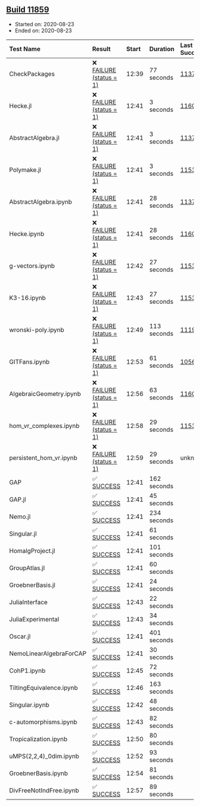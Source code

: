 ## [Build 11859](https://oscarci.mathematik.uni-kl.de/job/oscar/11859/)

* Started on: 2020-08-23
* Ended on: 2020-08-23

| Test Name    | Result | Start | Duration | Last Success | First Failure |
|:-------------|:-------|:------|:---------|:-------------|:--------------|
| CheckPackages | ❌ [FAILURE (status = 1)](https://oscarci.mathematik.uni-kl.de/job/oscar/11859/artifact/logs/build-11859/CheckPackages.log) | 12:39 | 77 seconds | [11376](https://oscarci.mathematik.uni-kl.de/job/oscar/11376/) | [11377](https://oscarci.mathematik.uni-kl.de/job/oscar/11377/) |
| Hecke.jl | ❌ [FAILURE (status = 1)](https://oscarci.mathematik.uni-kl.de/job/oscar/11859/artifact/logs/build-11859/Hecke.jl.log) | 12:41 | 3 seconds | [11602](https://oscarci.mathematik.uni-kl.de/job/oscar/11602/) | [11603](https://oscarci.mathematik.uni-kl.de/job/oscar/11603/) |
| AbstractAlgebra.jl | ❌ [FAILURE (status = 1)](https://oscarci.mathematik.uni-kl.de/job/oscar/11859/artifact/logs/build-11859/AbstractAlgebra.jl.log) | 12:41 | 3 seconds | [11376](https://oscarci.mathematik.uni-kl.de/job/oscar/11376/) | [11377](https://oscarci.mathematik.uni-kl.de/job/oscar/11377/) |
| Polymake.jl | ❌ [FAILURE (status = 1)](https://oscarci.mathematik.uni-kl.de/job/oscar/11859/artifact/logs/build-11859/Polymake.jl.log) | 12:41 | 3 seconds | [11532](https://oscarci.mathematik.uni-kl.de/job/oscar/11532/) | [11533](https://oscarci.mathematik.uni-kl.de/job/oscar/11533/) |
| AbstractAlgebra.ipynb | ❌ [FAILURE (status = 1)](https://oscarci.mathematik.uni-kl.de/job/oscar/11859/artifact/logs/build-11859/AbstractAlgebra.ipynb.log) | 12:41 | 28 seconds | [11376](https://oscarci.mathematik.uni-kl.de/job/oscar/11376/) | [11377](https://oscarci.mathematik.uni-kl.de/job/oscar/11377/) |
| Hecke.ipynb | ❌ [FAILURE (status = 1)](https://oscarci.mathematik.uni-kl.de/job/oscar/11859/artifact/logs/build-11859/Hecke.ipynb.log) | 12:41 | 28 seconds | [11602](https://oscarci.mathematik.uni-kl.de/job/oscar/11602/) | [11603](https://oscarci.mathematik.uni-kl.de/job/oscar/11603/) |
| g-vectors.ipynb | ❌ [FAILURE (status = 1)](https://oscarci.mathematik.uni-kl.de/job/oscar/11859/artifact/logs/build-11859/g-vectors.ipynb.log) | 12:42 | 27 seconds | [11532](https://oscarci.mathematik.uni-kl.de/job/oscar/11532/) | [11533](https://oscarci.mathematik.uni-kl.de/job/oscar/11533/) |
| K3-16.ipynb | ❌ [FAILURE (status = 1)](https://oscarci.mathematik.uni-kl.de/job/oscar/11859/artifact/logs/build-11859/K3-16.ipynb.log) | 12:43 | 27 seconds | [11532](https://oscarci.mathematik.uni-kl.de/job/oscar/11532/) | [11533](https://oscarci.mathematik.uni-kl.de/job/oscar/11533/) |
| wronski-poly.ipynb | ❌ [FAILURE (status = 1)](https://oscarci.mathematik.uni-kl.de/job/oscar/11859/artifact/logs/build-11859/wronski-poly.ipynb.log) | 12:49 | 113 seconds | [11192](https://oscarci.mathematik.uni-kl.de/job/oscar/11192/) | [11193](https://oscarci.mathematik.uni-kl.de/job/oscar/11193/) |
| GITFans.ipynb | ❌ [FAILURE (status = 1)](https://oscarci.mathematik.uni-kl.de/job/oscar/11859/artifact/logs/build-11859/GITFans.ipynb.log) | 12:53 | 61 seconds | [10566](https://oscarci.mathematik.uni-kl.de/job/oscar/10566/) | [10567](https://oscarci.mathematik.uni-kl.de/job/oscar/10567/) |
| AlgebraicGeometry.ipynb | ❌ [FAILURE (status = 1)](https://oscarci.mathematik.uni-kl.de/job/oscar/11859/artifact/logs/build-11859/AlgebraicGeometry.ipynb.log) | 12:56 | 63 seconds | [11602](https://oscarci.mathematik.uni-kl.de/job/oscar/11602/) | [11603](https://oscarci.mathematik.uni-kl.de/job/oscar/11603/) |
| hom_vr_complexes.ipynb | ❌ [FAILURE (status = 1)](https://oscarci.mathematik.uni-kl.de/job/oscar/11859/artifact/logs/build-11859/hom_vr_complexes.ipynb.log) | 12:58 | 29 seconds | [11532](https://oscarci.mathematik.uni-kl.de/job/oscar/11532/) | [11533](https://oscarci.mathematik.uni-kl.de/job/oscar/11533/) |
| persistent_hom_vr.ipynb | ❌ [FAILURE (status = 1)](https://oscarci.mathematik.uni-kl.de/job/oscar/11859/artifact/logs/build-11859/persistent_hom_vr.ipynb.log) | 12:59 | 29 seconds | unknown | unknown |
| GAP | ✅ [SUCCESS](https://oscarci.mathematik.uni-kl.de/job/oscar/11859/artifact/logs/build-11859/GAP.log) | 12:41 | 162 seconds |  |  |
| GAP.jl | ✅ [SUCCESS](https://oscarci.mathematik.uni-kl.de/job/oscar/11859/artifact/logs/build-11859/GAP.jl.log) | 12:41 | 45 seconds |  |  |
| Nemo.jl | ✅ [SUCCESS](https://oscarci.mathematik.uni-kl.de/job/oscar/11859/artifact/logs/build-11859/Nemo.jl.log) | 12:41 | 234 seconds |  |  |
| Singular.jl | ✅ [SUCCESS](https://oscarci.mathematik.uni-kl.de/job/oscar/11859/artifact/logs/build-11859/Singular.jl.log) | 12:41 | 61 seconds |  |  |
| HomalgProject.jl | ✅ [SUCCESS](https://oscarci.mathematik.uni-kl.de/job/oscar/11859/artifact/logs/build-11859/HomalgProject.jl.log) | 12:41 | 101 seconds |  |  |
| GroupAtlas.jl | ✅ [SUCCESS](https://oscarci.mathematik.uni-kl.de/job/oscar/11859/artifact/logs/build-11859/GroupAtlas.jl.log) | 12:41 | 60 seconds |  |  |
| GroebnerBasis.jl | ✅ [SUCCESS](https://oscarci.mathematik.uni-kl.de/job/oscar/11859/artifact/logs/build-11859/GroebnerBasis.jl.log) | 12:41 | 24 seconds |  |  |
| JuliaInterface | ✅ [SUCCESS](https://oscarci.mathematik.uni-kl.de/job/oscar/11859/artifact/logs/build-11859/JuliaInterface.log) | 12:43 | 22 seconds |  |  |
| JuliaExperimental | ✅ [SUCCESS](https://oscarci.mathematik.uni-kl.de/job/oscar/11859/artifact/logs/build-11859/JuliaExperimental.log) | 12:43 | 34 seconds |  |  |
| Oscar.jl | ✅ [SUCCESS](https://oscarci.mathematik.uni-kl.de/job/oscar/11859/artifact/logs/build-11859/Oscar.jl.log) | 12:41 | 401 seconds |  |  |
| NemoLinearAlgebraForCAP | ✅ [SUCCESS](https://oscarci.mathematik.uni-kl.de/job/oscar/11859/artifact/logs/build-11859/NemoLinearAlgebraForCAP.log) | 12:41 | 30 seconds |  |  |
| CohP1.ipynb | ✅ [SUCCESS](https://oscarci.mathematik.uni-kl.de/job/oscar/11859/artifact/logs/build-11859/CohP1.ipynb.log) | 12:45 | 72 seconds |  |  |
| TiltingEquivalence.ipynb | ✅ [SUCCESS](https://oscarci.mathematik.uni-kl.de/job/oscar/11859/artifact/logs/build-11859/TiltingEquivalence.ipynb.log) | 12:46 | 163 seconds |  |  |
| Singular.ipynb | ✅ [SUCCESS](https://oscarci.mathematik.uni-kl.de/job/oscar/11859/artifact/logs/build-11859/Singular.ipynb.log) | 12:42 | 48 seconds |  |  |
| c-automorphisms.ipynb | ✅ [SUCCESS](https://oscarci.mathematik.uni-kl.de/job/oscar/11859/artifact/logs/build-11859/c-automorphisms.ipynb.log) | 12:43 | 82 seconds |  |  |
| Tropicalization.ipynb | ✅ [SUCCESS](https://oscarci.mathematik.uni-kl.de/job/oscar/11859/artifact/logs/build-11859/Tropicalization.ipynb.log) | 12:50 | 80 seconds |  |  |
| uMPS(2,2,4)_0dim.ipynb | ✅ [SUCCESS](https://oscarci.mathematik.uni-kl.de/job/oscar/11859/artifact/logs/build-11859/uMPS-2-2-4-_0dim.ipynb.log) | 12:52 | 93 seconds |  |  |
| GroebnerBasis.ipynb | ✅ [SUCCESS](https://oscarci.mathematik.uni-kl.de/job/oscar/11859/artifact/logs/build-11859/GroebnerBasis.ipynb.log) | 12:54 | 81 seconds |  |  |
| DivFreeNotIndFree.ipynb | ✅ [SUCCESS](https://oscarci.mathematik.uni-kl.de/job/oscar/11859/artifact/logs/build-11859/DivFreeNotIndFree.ipynb.log) | 12:57 | 89 seconds |  |  |
